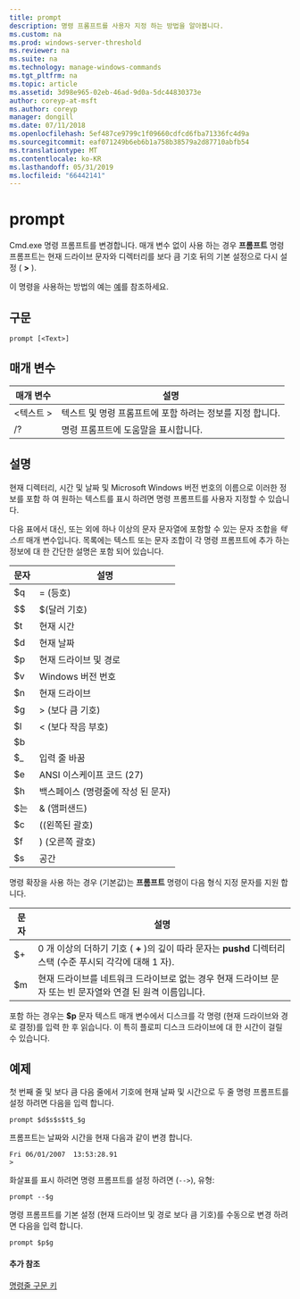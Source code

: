 ```yaml
---
title: prompt
description: 명령 프롬프트를 사용자 지정 하는 방법을 알아봅니다.
ms.custom: na
ms.prod: windows-server-threshold
ms.reviewer: na
ms.suite: na
ms.technology: manage-windows-commands
ms.tgt_pltfrm: na
ms.topic: article
ms.assetid: 3d98e965-02eb-46ad-9d0a-5dc44830373e
author: coreyp-at-msft
ms.author: coreyp
manager: dongill
ms.date: 07/11/2018
ms.openlocfilehash: 5ef487ce9799c1f09660cdfcd6fba71336fc4d9a
ms.sourcegitcommit: eaf071249b6eb6b1a758b38579a2d87710abfb54
ms.translationtype: MT
ms.contentlocale: ko-KR
ms.lasthandoff: 05/31/2019
ms.locfileid: "66442141"
---
```

# <a name="prompt"></a>prompt



Cmd.exe 명령 프롬프트를 변경합니다. 매개 변수 없이 사용 하는 경우 **프롬프트** 명령 프롬프트는 현재 드라이브 문자와 디렉터리를 보다 큼 기호 뒤의 기본 설정으로 다시 설정 ( **>** ).

이 명령을 사용하는 방법의 예는 [예](#BKMK_examples)를 참조하세요.

## <a name="syntax"></a>구문

```
prompt [<Text>]
```

## <a name="parameters"></a>매개 변수

|매개 변수|설명|
|---------|-----------|
|\<텍스트 >|텍스트 및 명령 프롬프트에 포함 하려는 정보를 지정 합니다.|
|/?|명령 프롬프트에 도움말을 표시합니다.|

## <a name="remarks"></a>설명

현재 디렉터리, 시간 및 날짜 및 Microsoft Windows 버전 번호의 이름으로 이러한 정보를 포함 하 여 원하는 텍스트를 표시 하려면 명령 프롬프트를 사용자 지정할 수 있습니다.

다음 표에서 대신, 또는 외에 하나 이상의 문자 문자열에 포함할 수 있는 문자 조합을 *텍스트* 매개 변수입니다. 목록에는 텍스트 또는 문자 조합이 각 명령 프롬프트에 추가 하는 정보에 대 한 간단한 설명은 포함 되어 있습니다.  

| 문자 |                                 설명                                 |
|-----------|-----------------------------------------------------------------------------|
|    $q     |                               = (등호)                                |
|    $$     |                               $(달러 기호)                               |
|    $t     |                                현재 시간                                 |
|    $d     |                                현재 날짜                                 |
|    $p     |                           현재 드라이브 및 경로                            |
|    $v     |                           Windows 버전 번호                            |
|    $n     |                                현재 드라이브                                |
|    $g     |                            > (보다 큼 기호)                            |
|    $l     |                             < (보다 작음 부호)                              |
|    $b     |                                                                             |
|    $_     |                               입력 줄 바꿈                                |
|    $e     |                         ANSI 이스케이프 코드 (27)                          |
|    $h     | 백스페이스 (명령줄에 작성 된 문자) |
|    $는     |                                & (앰퍼샌드)                                |
|    $c     |                            ((왼쪽된 괄호)                             |
|    $f     |                            ) (오른쪽 괄호)                            |
|    $s     |                                    공간                                    |

명령 확장을 사용 하는 경우 (기본값)는 **프롬프트** 명령이 다음 형식 지정 문자를 지원 합니다.  

|문자|설명|
|---------|-----------|
|$+|0 개 이상의 더하기 기호 ( **+** )의 깊이 따라 문자는 **pushd** 디렉터리 스택 (수준 푸시되 각각에 대해 1 자).|
|$m|현재 드라이브를 네트워크 드라이브로 없는 경우 현재 드라이브 문자 또는 빈 문자열와 연결 된 원격 이름입니다.|

포함 하는 경우는 **$p** 문자 텍스트 매개 변수에서 디스크를 각 명령 (현재 드라이브와 경로 결정)를 입력 한 후 읽습니다. 이 특히 플로피 디스크 드라이브에 대 한 시간이 걸릴 수 있습니다.

## <a name="BKMK_examples"></a>예제

첫 번째 줄 및 보다 큼 다음 줄에서 기호에 현재 날짜 및 시간으로 두 줄 명령 프롬프트를 설정 하려면 다음을 입력 합니다.
```
prompt $d$s$s$t$_$g 
```
프롬프트는 날짜와 시간을 현재 다음과 같이 변경 합니다.
```
Fri 06/01/2007  13:53:28.91
>
```
화살표를 표시 하려면 명령 프롬프트를 설정 하려면 (`-->`), 유형:
```
prompt --$g
```
명령 프롬프트를 기본 설정 (현재 드라이브 및 경로 보다 큼 기호)를 수동으로 변경 하려면 다음을 입력 합니다.
```
prompt $p$g
```

#### <a name="additional-references"></a>추가 참조

[명령줄 구문 키](command-line-syntax-key.md)